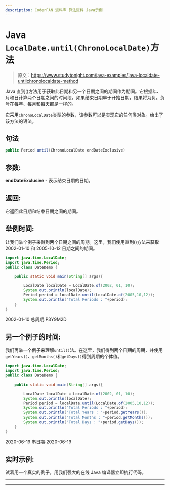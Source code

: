 ```yaml
---
description: CoderFAN 资料库 算法资料 Java示例
---
```


# Java `LocalDate.until(ChronoLocalDate)`方法

> 原文：<https://www.studytonight.com/java-examples/java-localdate-untilchronolocaldate-method>

Java 直到()方法用于获取此日期和另一个日期之间的期间作为期间。它根据年、月和日计算两个日期之间的时间段。如果结束日期早于开始日期，结果将为负。负号在每年、每月和每天都是一样的。

它采用`ChronoLocalDate`类型的参数，该参数可以是实现它的任何类对象。给出了该方法的语法。

## 句法

```java
public Period until(ChronoLocalDate endDateExclusive)
```

## 参数:

**endDateExclusive -** 表示结束日期的日期。

## 返回:

它返回此日期和结束日期之间的期间。

## 举例时间:

让我们举个例子来得到两个日期之间的周期。这里，我们使用直到()方法来获取 2002-01-10 和 2005-10-12 日期之间的期间。

```java
import java.time.LocalDate;
import java.time.Period;
public class DateDemo {

	public static void main(String[] args){  

		LocalDate localDate = LocalDate.of(2002, 01, 10);
		System.out.println(localDate);
		Period period = localDate.until(LocalDate.of(2005,10,12));
		System.out.println("Total Periods : "+period);
	}
}
```

2002-01-10
总周期:P3Y9M2D

## 另一个例子的时间:

我们再举一个例子来理解`until()`法。在这里，我们得到两个日期的周期，并使用`getYears()`、`getMonths()`和`getDays()`得到周期的个体值。

```java
import java.time.LocalDate;
import java.time.Period;
public class DateDemo {

	public static void main(String[] args){  

		LocalDate localDate = LocalDate.of(2002, 01, 10);
		System.out.println(localDate);
		Period period = localDate.until(LocalDate.of(2005,10,12));
		System.out.println("Total Periods : "+period);
		System.out.println("Total Years : "+period.getYears());
		System.out.println("Total Months : "+period.getMonths());
		System.out.println("Total Days : "+period.getDays());
	}
}
```

2020-06-19
串日期:2020-06-19

## 实时示例:

试着用一个真实的例子，用我们强大的在线 Java 编译器立即执行代码。

* * *

* * *